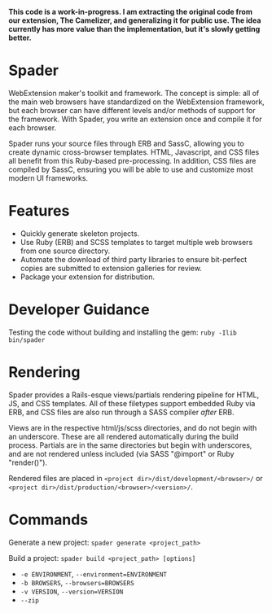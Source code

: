 **This code is a work-in-progress.  I am extracting the original code from our extension, The Camelizer, and generalizing it for public use.  The idea currently has more value than the implementation, but it's slowly getting better.**

# Spader
WebExtension maker's toolkit and framework.  The concept is simple: all of the main web browsers have standardized on the WebExtension framework, but each browser can have different levels and/or methods of support for the framework.  With Spader, you write an extension once and compile it for each browser.

Spader runs your source files through ERB and SassC, allowing you to create dynamic cross-browser templates.  HTML, Javascript, and CSS files all benefit from this Ruby-based pre-processing.  In addition, CSS files are compiled by SassC, ensuring you will be able to use and customize most modern UI frameworks.
 
# Features
* Quickly generate skeleton projects.
* Use Ruby (ERB) and SCSS templates to target multiple web browsers from one source directory.
* Automate the download of third party libraries to ensure bit-perfect copies are submitted to extension galleries for review.
* Package your extension for distribution.

# Developer Guidance
Testing the code without building and installing the gem: `ruby -Ilib bin/spader`

# Rendering
Spader provides a Rails-esque views/partials rendering pipeline for HTML, JS, and CSS templates.  All of these filetypes support embedded Ruby via ERB, and CSS files are also run through a SASS compiler *after* ERB.

Views are in the respective html/js/scss directories, and do not begin with an underscore.  These are all rendered automatically during the build process.  Partials are in the same directories but begin with underscores, and are not rendered unless included (via SASS "@import" or Ruby "render()").

Rendered files are placed in `<project dir>/dist/development/<browser>/` or `<project dir>/dist/production/<browser>/<version>/`.

# Commands
Generate a new project: `spader generate <project_path>`

Build a project: `spader build <project_path> [options]`
  * `-e ENVIRONMENT`, `--environment=ENVIRONMENT`
  * `-b BROWSERS`, `--browsers=BROWSERS`
  * `-v VERSION`, `--version=VERSION`
  * `--zip`